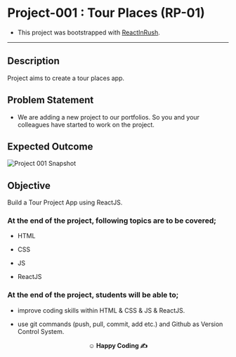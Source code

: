 # Project-001 : Tour Places (RP-01)

- This project was bootstrapped with [ReactInRush](https://github.com/canocalir/reactinrush).

---

## Description

Project aims to create a tour places app.

## Problem Statement

- We are adding a new project to our portfolios. So you and your colleagues have started to work on the project.

## Expected Outcome

![Project 001 Snapshot](tour-project.gif)

## Objective

Build a Tour Project App using ReactJS.

### At the end of the project, following topics are to be covered;

- HTML

- CSS

- JS

- ReactJS

### At the end of the project, students will be able to;

- improve coding skills within HTML & CSS & JS & ReactJS.

- use git commands (push, pull, commit, add etc.) and Github as Version Control System.

**<p align="center">&#9786; Happy Coding &#9997;</p>**